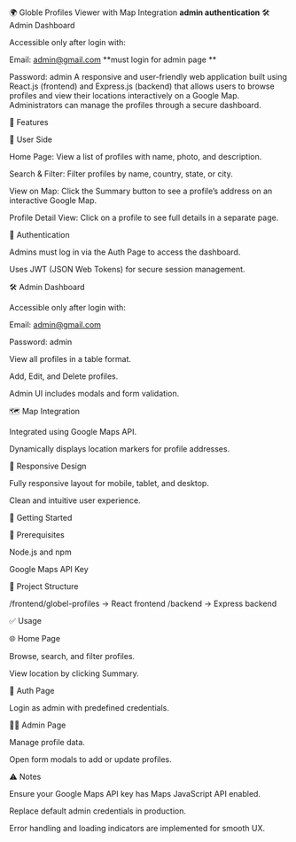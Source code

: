🌍 Globle Profiles Viewer with Map Integration
**admin authentication**
🛠️ Admin Dashboard

Accessible only after login with:

Email: admin@gmail.com
**must login for admin page **

Password: admin
A responsive and user-friendly web application built using React.js (frontend) and Express.js (backend) that allows users to browse profiles and view their locations interactively on a Google Map. Administrators can manage the profiles through a secure dashboard.

📌 Features

👤 User Side

Home Page: View a list of profiles with name, photo, and description.

Search & Filter: Filter profiles by name, country, state, or city.

View on Map: Click the Summary button to see a profile’s address on an interactive Google Map.

Profile Detail View: Click on a profile to see full details in a separate page.

🔐 Authentication

Admins must log in via the Auth Page to access the dashboard.

Uses JWT (JSON Web Tokens) for secure session management.

🛠️ Admin Dashboard

Accessible only after login with:

Email: admin@gmail.com

Password: admin

View all profiles in a table format.

Add, Edit, and Delete profiles.

Admin UI includes modals and form validation.

🗺️ Map Integration

Integrated using Google Maps API.

Dynamically displays location markers for profile addresses.

📱 Responsive Design

Fully responsive layout for mobile, tablet, and desktop.

Clean and intuitive user experience.

🚀 Getting Started

🔧 Prerequisites

Node.js and npm

Google Maps API Key

📁 Project Structure

/frontend/globel-profiles     → React frontend
/backend     → Express backend


✅ Usage

🌐 Home Page

Browse, search, and filter profiles.

View location by clicking Summary.

🔑 Auth Page

Login as admin with predefined credentials.

🧑‍💼 Admin Page

Manage profile data.

Open form modals to add or update profiles.

⚠️ Notes

Ensure your Google Maps API key has Maps JavaScript API enabled.

Replace default admin credentials in production.

Error handling and loading indicators are implemented for smooth UX.

